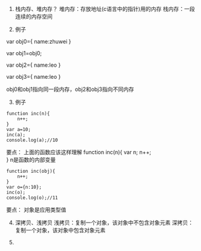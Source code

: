1. 栈内存、堆内存？
堆内存：存放地址(c语言中的指针)用的内存
栈内存：一段连续的内存空间

2. 例子

var obj0={
	name:zhuwei
}

var obj1=obj0;

var obj2={
	name:leo
}

var obj3={
	name:leo
}

obj0和obj1指向同一段内存，obj2和obj3指向不同内存

3. 例子
```
function inc(n){
	n++;
}
var a=10;
inc(a);
console.log(a);//10
```
要点：
上面的函数应该这样理解
function inc(n){
	var n;
	n++;	
}
n是函数的内部变量
```
function inc(obj){
	n++;
}
var o={n:10};
inc(o);
console.log(o);//11
```
要点：
对象是应用类型值

4. 深拷贝、浅拷贝
浅拷贝：复制一个对象，该对象中不包含对象元素
深拷贝：复制一个对象，该对象中包含对象元素

5. 
